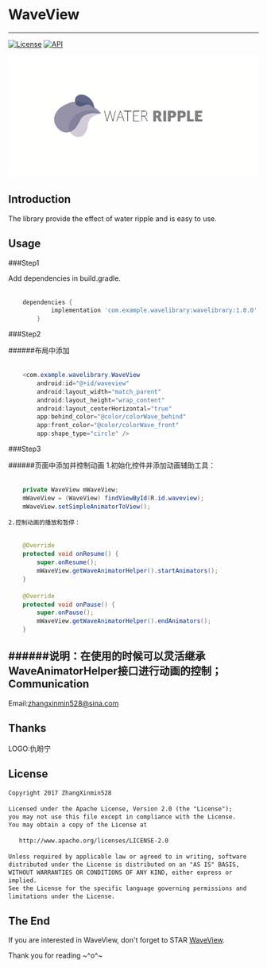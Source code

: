 # WaveView
------
[![License](https://img.shields.io/badge/License%20-Apache%202-337ab7.svg)](https://www.apache.org/licenses/LICENSE-2.0)
[![API](https://img.shields.io/badge/API-15%2B-brightgreen.svg?style=flat)](https://android-arsenal.com/api?level=15)

<p align="center">
  <img alt="logo" src="https://github.com/ZhangXinmin528/WaveView-Simple/blob/master/example/src/main/assets/logo.png"/>
</p>

Introduction
------
The library provide the effect of water ripple and is easy to use.

Usage
------

###Step1

Add dependencies in build.gradle.
```groovy

	dependencies {
    		implementation 'com.example.wavelibrary:wavelibrary:1.0.0'
    	}
```
###Step2

######布局中添加
```java

	<com.example.wavelibrary.WaveView
        android:id="@+id/waveview"
        android:layout_width="match_parent"
        android:layout_height="wrap_content"
        android:layout_centerHorizontal="true"
        app:behind_color="@color/colorWave_behind"
        app:front_color="@color/colorWave_front"
        app:shape_type="circle" />
```
###Step3

######页面中添加并控制动画
	1.初始化控件并添加动画辅助工具：
```java

	private WaveView mWaveView;
	mWaveView = (WaveView) findViewById(R.id.waveview);
    mWaveView.setSimpleAnimatorToView();
```
	2.控制动画的播放和暂停：
```java

	@Override
    protected void onResume() {
        super.onResume();
        mWaveView.getWaveAnimatorHelper().startAnimators();
    }

    @Override
    protected void onPause() {
        super.onPause();
        mWaveView.getWaveAnimatorHelper().endAnimators();
    }
```

######说明：在使用的时候可以灵活继承WaveAnimatorHelper接口进行动画的控制；
Communication
------
Email:zhangxinmin528@sina.com

Thanks
------
LOGO:仇盼宁

License
------

    Copyright 2017 ZhangXinmin528

    Licensed under the Apache License, Version 2.0 (the "License");
    you may not use this file except in compliance with the License.
    You may obtain a copy of the License at

       http://www.apache.org/licenses/LICENSE-2.0

    Unless required by applicable law or agreed to in writing, software
    distributed under the License is distributed on an "AS IS" BASIS,
    WITHOUT WARRANTIES OR CONDITIONS OF ANY KIND, either express or implied.
    See the License for the specific language governing permissions and
    limitations under the License.


The End
---
If you are interested in WaveView, don't forget to STAR [WaveView](https://github.com/ZhangXinmin528/WaveView-Simple/tree/master).  

Thank you for reading ~^o^~

